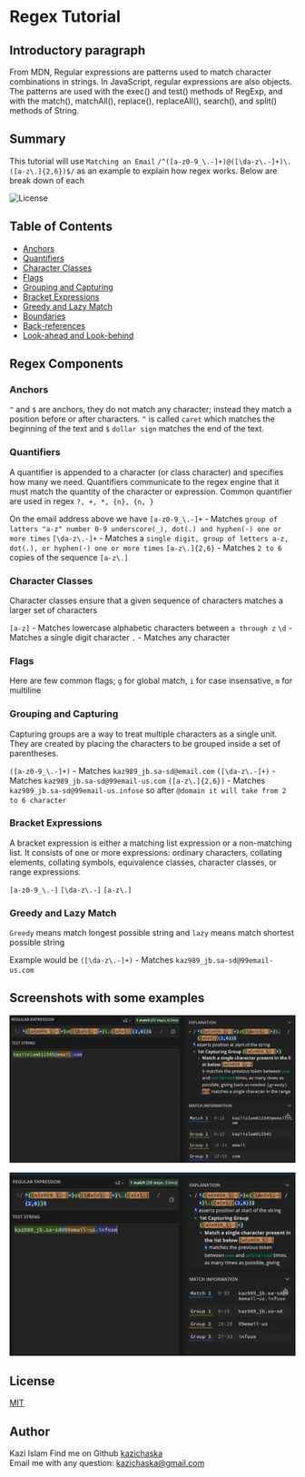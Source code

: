# Regex Tutorial

## Introductory paragraph

From MDN, Regular expressions are patterns used to match character combinations in strings. In JavaScript, regular expressions are also objects. The patterns are used with the exec() and test() methods of RegExp, and with the match(), matchAll(), replace(), replaceAll(), search(), and split() methods of String.

## Summary

This tutorial will use `Matching an Email` `/^([a-z0-9_\.-]+)@([\da-z\.-]+)\.([a-z\.]{2,6})$/` as an example to explain how regex works. Below are break down of each

![License](https://img.shields.io/badge/License-MIT%20-yellow.svg)

## Table of Contents

- [Anchors](#anchors)
- [Quantifiers](#quantifiers)
- [Character Classes](#character-classes)
- [Flags](#flags)
- [Grouping and Capturing](#grouping-and-capturing)
- [Bracket Expressions](#bracket-expressions)
- [Greedy and Lazy Match](#greedy-and-lazy-match)
- [Boundaries](#boundaries)
- [Back-references](#back-references)
- [Look-ahead and Look-behind](#look-ahead-and-look-behind)

## Regex Components

### Anchors

`^` and `$` are anchors, they do not match any character; instead they match a position before or after characters. `^` is called `caret` which matches the beginning of the text and `$` `dollar sign` matches the end of the text.

### Quantifiers

A quantifier is appended to a character (or class character) and specifies how many we need. Quantifiers communicate to the regex engine that it must match the quantity of the character or expression. Common quantifier are used in regex `?, +, *, {n}, {n, }`

On the email address above we have
`[a-z0-9_\.-]+` - Matches `group of latters "a-z" number 0-9 underscore(_), dot(.) and hyphen(-) one or more times`
`[\da-z\.-]+` - Matches a `single digit, group of letters a-z, dot(.), or hyphen(-) one or more times`
`[a-z\.]{2,6}` - Matches `2 to 6` copies of the sequence `[a-z\.]`

### Character Classes

Character classes ensure that a given sequence of characters matches a larger set of characters

`[a-z]` - Matches lowercase alphabetic characters between `a through z`
`\d` - Matches a single digit character
`.` - Matches any character

### Flags

Here are few common flags; `g` for global match, `i` for case insensative, `m` for multiline

### Grouping and Capturing

Capturing groups are a way to treat multiple characters as a single unit. They are created by placing the characters to be grouped inside a set of parentheses.

`([a-z0-9_\.-]+)` - Matches `kaz989_jb.sa-sd@email.com`
`([\da-z\.-]+)` - Matches `kaz989_jb.sa-sd@99email-us.com`
`([a-z\.]{2,6})` - Matches `kaz989_jb.sa-sd@99email-us.infose` so after `@domain it will take from 2 to 6 character`

### Bracket Expressions

A bracket expression is either a matching list expression or a non-matching list. It consists of one or more expressions: ordinary characters, collating elements, collating symbols, equivalence classes, character classes, or range expressions.

`[a-z0-9_\.-]`
`[\da-z\.-]`
`[a-z\.]`

### Greedy and Lazy Match

`Greedy` means match longest possible string and `lazy` means match shortest possible string

Example would be `([\da-z\.-]+)` - Matches `kaz989_jb.sa-sd@99email-us.com`

## Screenshots with some examples

![application](./public/img/application.png)

![application1](./public/img/application1.png)

## License

[MIT](https://gist.github.com/nicolasdao/a7adda51f2f185e8d2700e1573d8a633#mit-license)

## Author

Kazi Islam
Find me on Github [kazichaska](https://github.com/kazichaska)<br />
Email me with any question: kazichaska@gmail.com <br />
